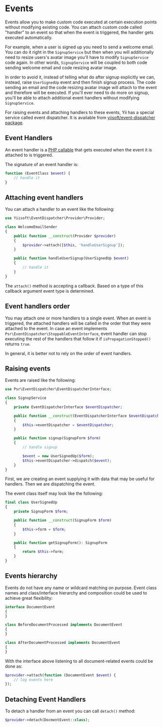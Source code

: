 # Events

Events allow you to make custom code executed at certain execution points without modifying existing code.
You can attach custom code called "handler" to an event so that when the event is triggered, the handler
gets executed automatically. 

For example, when a user is signed up you need to send a welcome email. You can do it right in
the `SignupService` but then when you will additionally need to resize users's avatar image you'll have
to modify `SignupService` code again. In other words, `SignupService` will be coupled to both code sending
welcome email and code resizing avatar image.
 
In order to avoid it, instead of telling what do after signup explicitly we can, instead, raise `UserSignedUp` event
and then finish signup process. The code sending an email and the code resizing avatar image will attach to the event
and therefore will be executed. If you'll ever need to do more on signup, you'll be able to attach additional event
handlers without modifying `SignupService`. 
 
For raising events and attaching handlers to these events, Yii has a special service called event dispatcher.
It is available from [yiisoft/event-dispatcher package](https://github.com/yiisoft/event-dispatcher).

## Event Handlers <span id="event-handlers"></span>

An event handler is a [PHP callable](https://secure.php.net/manual/en/language.types.callable.php) that gets executed
when the event it is attached to is triggered.

The signature of an event handler is:

```php
function (EventClass $event) {
    // handle it
}
```

## Attaching event handlers <span id="attaching-event-handlers"></span>

You can attach a handler to an event like the following:

```php
use Yiisoft\EventDispatcher\Provider\Provider;

class WelcomeEmailSender
{
    public function __construct(Provider $provider)
    {
        $provider->attach([$this, 'handleUserSignup']);
    }

    public function handleUserSignup(UserSignedUp $event)
    {
        // handle it    
    }
}
```

The `attach()` method is accepting a callback. Based on a type of this callback argument event type is
determined.

## Event handlers order

You may attach one or more handlers to a single event. When an event is triggered, the attached handlers
will be called in the order that they were attached to the event. In case an event implements
`Psr\EventDispatcher\StoppableEventInterface`, event handler can stop executing the rest of the handlers 
that follow it if `isPropagationStopped()` returns `true`.

In general, it is better not to rely on the order of event handlers.

## Raising events <span id="raising-events"></span>

Events are raised like the following:

```php
use Psr\EventDispatcher\EventDispatcherInterface;

class SignupService
{
    private EventDispatcherInterface $eventDispatcher;

    public function __construct(EventDispatcherInterface $eventDispatcher)
    {
        $this->eventDispatcher = $eventDispatcher;
    }

    public function signup(SignupForm $form)
    {
        // handle signup

        $event = new UserSignedUp($form);
        $this->eventDispatcher->dispatch($event);
    }
}
```

First, we are creating an event supplying it with data that may be useful for handlers. Then we are dispatching
the event.

The event class itself may look like the following:

```php
final class UserSignedUp
{
    private SignupForm $form;

    public function __construct(SignupForm $form)
    {
        $this->form = $form;
    }

    public function getSignupForm(): SignupForm
    {
        return $this->form;
    }
}
```

## Events hierarchy

Events do not have any name or wildcard matching on purpose. Event class names and class/interface hierarchy
and composition could be used to achieve great flexibility:

```php
interface DocumentEvent
{
}

class BeforeDocumentProcessed implements DocumentEvent
{
}

class AfterDocumentProcessed implements DocumentEvent
{
}
```

With the interface above listening to all document-related events could be done as:


```php
$provider->attach(function (DocumentEvent $event) {
    // log events here
});
``` 

## Detaching Event Handlers <span id="detaching-event-handlers"></span>

To detach a handler from an event you can call `detach()` method:


```php
$provider->detach(DocmentEvent::class);
```

